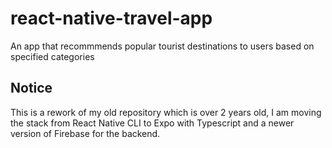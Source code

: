 # react-native-travel-app
An app that recommmends popular tourist destinations to users based on specified categories

## Notice
This is a rework of my old repository which is over 2 years old, I am moving the stack from React Native CLI to Expo with Typescript and a newer version of Firebase for the backend.

